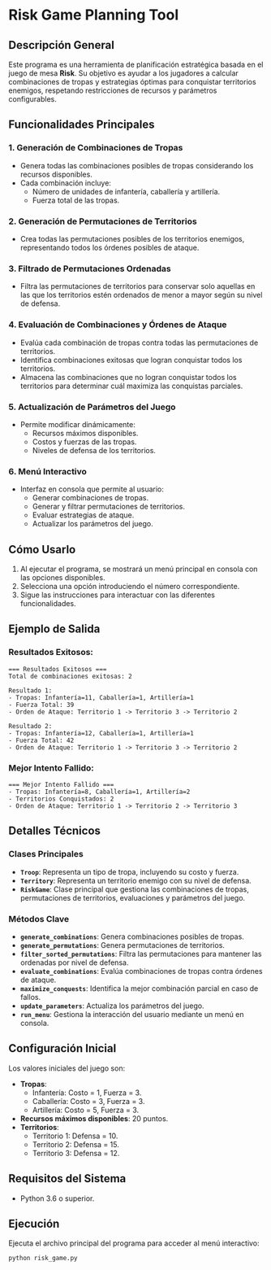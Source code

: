 # Risk Game Planning Tool

## Descripción General
Este programa es una herramienta de planificación estratégica basada en el juego de mesa **Risk**. Su objetivo es ayudar a los jugadores a calcular combinaciones de tropas y estrategias óptimas para conquistar territorios enemigos, respetando restricciones de recursos y parámetros configurables.

## Funcionalidades Principales

### 1. **Generación de Combinaciones de Tropas**
- Genera todas las combinaciones posibles de tropas considerando los recursos disponibles.
- Cada combinación incluye:
  - Número de unidades de infantería, caballería y artillería.
  - Fuerza total de las tropas.

### 2. **Generación de Permutaciones de Territorios**
- Crea todas las permutaciones posibles de los territorios enemigos, representando todos los órdenes posibles de ataque.

### 3. **Filtrado de Permutaciones Ordenadas**
- Filtra las permutaciones de territorios para conservar solo aquellas en las que los territorios estén ordenados de menor a mayor según su nivel de defensa.

### 4. **Evaluación de Combinaciones y Órdenes de Ataque**
- Evalúa cada combinación de tropas contra todas las permutaciones de territorios.
- Identifica combinaciones exitosas que logran conquistar todos los territorios.
- Almacena las combinaciones que no logran conquistar todos los territorios para determinar cuál maximiza las conquistas parciales.

### 5. **Actualización de Parámetros del Juego**
- Permite modificar dinámicamente:
  - Recursos máximos disponibles.
  - Costos y fuerzas de las tropas.
  - Niveles de defensa de los territorios.

### 6. **Menú Interactivo**
- Interfaz en consola que permite al usuario:
  - Generar combinaciones de tropas.
  - Generar y filtrar permutaciones de territorios.
  - Evaluar estrategias de ataque.
  - Actualizar los parámetros del juego.

## Cómo Usarlo
1. Al ejecutar el programa, se mostrará un menú principal en consola con las opciones disponibles.
2. Selecciona una opción introduciendo el número correspondiente.
3. Sigue las instrucciones para interactuar con las diferentes funcionalidades.

## Ejemplo de Salida
### **Resultados Exitosos:**
```
=== Resultados Exitosos ===
Total de combinaciones exitosas: 2

Resultado 1:
- Tropas: Infantería=11, Caballería=1, Artillería=1
- Fuerza Total: 39
- Orden de Ataque: Territorio 1 -> Territorio 3 -> Territorio 2

Resultado 2:
- Tropas: Infantería=12, Caballería=1, Artillería=1
- Fuerza Total: 42
- Orden de Ataque: Territorio 1 -> Territorio 3 -> Territorio 2
```

### **Mejor Intento Fallido:**
```
=== Mejor Intento Fallido ===
- Tropas: Infantería=8, Caballería=1, Artillería=2
- Territorios Conquistados: 2
- Orden de Ataque: Territorio 1 -> Territorio 2 -> Territorio 3
```

## Detalles Técnicos
### Clases Principales
- **`Troop`**: Representa un tipo de tropa, incluyendo su costo y fuerza.
- **`Territory`**: Representa un territorio enemigo con su nivel de defensa.
- **`RiskGame`**: Clase principal que gestiona las combinaciones de tropas, permutaciones de territorios, evaluaciones y parámetros del juego.

### Métodos Clave
- **`generate_combinations`**: Genera combinaciones posibles de tropas.
- **`generate_permutations`**: Genera permutaciones de territorios.
- **`filter_sorted_permutations`**: Filtra las permutaciones para mantener las ordenadas por nivel de defensa.
- **`evaluate_combinations`**: Evalúa combinaciones de tropas contra órdenes de ataque.
- **`maximize_conquests`**: Identifica la mejor combinación parcial en caso de fallos.
- **`update_parameters`**: Actualiza los parámetros del juego.
- **`run_menu`**: Gestiona la interacción del usuario mediante un menú en consola.

## Configuración Inicial
Los valores iniciales del juego son:
- **Tropas**:
  - Infantería: Costo = 1, Fuerza = 3.
  - Caballería: Costo = 3, Fuerza = 3.
  - Artillería: Costo = 5, Fuerza = 3.
- **Recursos máximos disponibles**: 20 puntos.
- **Territorios**:
  - Territorio 1: Defensa = 10.
  - Territorio 2: Defensa = 15.
  - Territorio 3: Defensa = 12.

## Requisitos del Sistema
- Python 3.6 o superior.

## Ejecución
Ejecuta el archivo principal del programa para acceder al menú interactivo:
```bash
python risk_game.py
```
